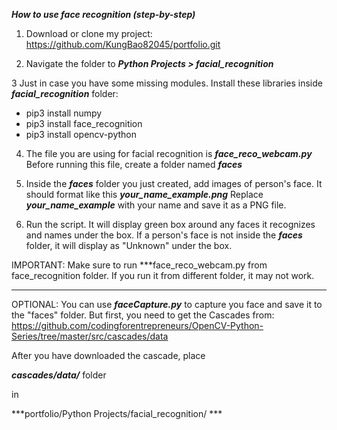 
***How to use face recognition (step-by-step)***

1. Download or clone my project: https://github.com/KungBao82045/portfolio.git

2. Navigate the folder to ***Python Projects > facial_recognition***

3 Just in case you have some missing modules. Install these libraries inside ***facial_recognition*** folder:
      <ul>
      <li>pip3 install numpy</li>
      <li>pip3 install face_recognition</li>
      <li>pip3 install opencv-python</li>
      </ul>

      

4. The file you are using for facial recognition is ***face_reco_webcam.py***
   Before running this file, create a folder named ***faces***
   
5. Inside the ***faces*** folder you just created, add images of person's face. It should format like this ***your_name_example.png***
   Replace ***your_name_example*** with your name and save it as a PNG file.

6. Run the script. It will display green box around any faces it recognizes and names under the box. If a person's face is not inside the ***faces***          folder, it will display as "Unknown" under the box.

IMPORTANT: Make sure to run ***face_reco_webcam.py from face_recognition folder. If you run it from different folder, it may not work.

-----------------------------------------------------------------------------------------------------------------------------------------------------------

OPTIONAL: You can use ***faceCapture.py*** to capture you face and save it to the "faces" folder. But first, you need to get the Cascades from: https://github.com/codingforentrepreneurs/OpenCV-Python-Series/tree/master/src/cascades/data

After you have downloaded the cascade, place

***cascades/data/*** folder

in 

***portfolio/Python Projects/facial_recognition/ ***
